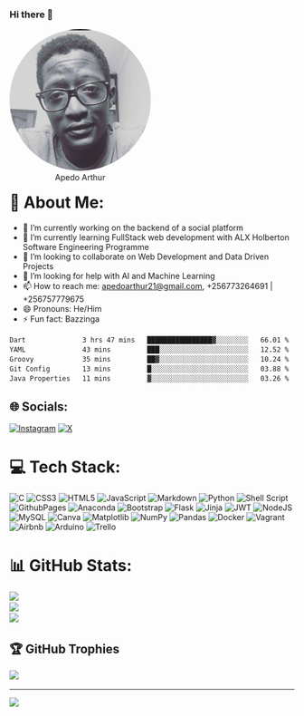 ### Hi there 👋
<p align="center" style="border-radius:50%;width:250px;height:250px">
    <img src="WhatsApp Image 2024-02-15 at 6.31.40 PM (1).jpeg" alt="Profile Picture arthur apedo" style="border-radius:50%;width:250px;height:250px" /><br>
    <span align="center">Apedo Arthur</span><br>
    <small align="center" font-size="15"></small>
</p>

<!--
**creeds-knight/creeds-knight** is a ✨ _special_ ✨ repository because its `README.md` (this file) appears on your GitHub profile.

Here are some ideas to get you started:
-->
# 💫 About Me:
- 🔭 I’m currently working on the backend of a social platform
- 🌱 I’m currently learning FullStack web development with ALX Holberton Software Engineering Programme
- 👯 I’m looking to collaborate on Web Development and Data Driven Projects
- 🤔 I’m looking for help with AI and Machine Learning
- 📫 How to reach me: apedoarthur21@gmail.com, +256773264691 | +256757779675
- 😄 Pronouns: He/Him
- ⚡ Fun fact: Bazzinga

<!--START_SECTION:waka-->

```txt
Dart              3 hrs 47 mins   ████████████████▓░░░░░░░░   66.01 %
YAML              43 mins         ███░░░░░░░░░░░░░░░░░░░░░░   12.52 %
Groovy            35 mins         ██▓░░░░░░░░░░░░░░░░░░░░░░   10.24 %
Git Config        13 mins         █░░░░░░░░░░░░░░░░░░░░░░░░   03.88 %
Java Properties   11 mins         ▓░░░░░░░░░░░░░░░░░░░░░░░░   03.26 %
```

<!--END_SECTION:waka-->

## 🌐 Socials:
[![Instagram](https://img.shields.io/badge/Instagram-%23E4405F.svg?logo=Instagram&logoColor=white)](https://instagram.com/thee_apedo_guy) [![X](https://img.shields.io/badge/X-black.svg?logo=X&logoColor=white)](https://x.com/aped_o) 

# 💻 Tech Stack:
![C](https://img.shields.io/badge/c-%2300599C.svg?style=for-the-badge&logo=c&logoColor=white) ![CSS3](https://img.shields.io/badge/css3-%231572B6.svg?style=for-the-badge&logo=css3&logoColor=white) ![HTML5](https://img.shields.io/badge/html5-%23E34F26.svg?style=for-the-badge&logo=html5&logoColor=white) ![JavaScript](https://img.shields.io/badge/javascript-%23323330.svg?style=for-the-badge&logo=javascript&logoColor=%23F7DF1E) ![Markdown](https://img.shields.io/badge/markdown-%23000000.svg?style=for-the-badge&logo=markdown&logoColor=white) ![Python](https://img.shields.io/badge/python-3670A0?style=for-the-badge&logo=python&logoColor=ffdd54) ![Shell Script](https://img.shields.io/badge/shell_script-%23121011.svg?style=for-the-badge&logo=gnu-bash&logoColor=white) ![GithubPages](https://img.shields.io/badge/github%20pages-121013?style=for-the-badge&logo=github&logoColor=white) ![Anaconda](https://img.shields.io/badge/Anaconda-%2344A833.svg?style=for-the-badge&logo=anaconda&logoColor=white) ![Bootstrap](https://img.shields.io/badge/bootstrap-%238511FA.svg?style=for-the-badge&logo=bootstrap&logoColor=white) ![Flask](https://img.shields.io/badge/flask-%23000.svg?style=for-the-badge&logo=flask&logoColor=white) ![Jinja](https://img.shields.io/badge/jinja-white.svg?style=for-the-badge&logo=jinja&logoColor=black) ![JWT](https://img.shields.io/badge/JWT-black?style=for-the-badge&logo=JSON%20web%20tokens) ![NodeJS](https://img.shields.io/badge/node.js-6DA55F?style=for-the-badge&logo=node.js&logoColor=white) ![MySQL](https://img.shields.io/badge/mysql-%2300000f.svg?style=for-the-badge&logo=mysql&logoColor=white) ![Canva](https://img.shields.io/badge/Canva-%2300C4CC.svg?style=for-the-badge&logo=Canva&logoColor=white) ![Matplotlib](https://img.shields.io/badge/Matplotlib-%23ffffff.svg?style=for-the-badge&logo=Matplotlib&logoColor=black) ![NumPy](https://img.shields.io/badge/numpy-%23013243.svg?style=for-the-badge&logo=numpy&logoColor=white) ![Pandas](https://img.shields.io/badge/pandas-%23150458.svg?style=for-the-badge&logo=pandas&logoColor=white) ![Docker](https://img.shields.io/badge/docker-%230db7ed.svg?style=for-the-badge&logo=docker&logoColor=white) ![Vagrant](https://img.shields.io/badge/vagrant-%231563FF.svg?style=for-the-badge&logo=vagrant&logoColor=white) ![Airbnb](https://img.shields.io/badge/Airbnb-%23ff5a5f.svg?style=for-the-badge&logo=Airbnb&logoColor=white) ![Arduino](https://img.shields.io/badge/-Arduino-00979D?style=for-the-badge&logo=Arduino&logoColor=white) ![Trello](https://img.shields.io/badge/Trello-%23026AA7.svg?style=for-the-badge&logo=Trello&logoColor=white)
# 📊 GitHub Stats:
![](https://github-readme-stats.vercel.app/api?username=arthur-apedo&theme=dark&hide_border=false&include_all_commits=true&count_private=false)<br/>
![](https://nirzak-streak-stats.vercel.app/?user=arthur-apedo&theme=dark&hide_border=false)<br/>
![](https://github-readme-stats.vercel.app/api/top-langs/?username=arthur-apedo&theme=dark&hide_border=false&include_all_commits=true&count_private=false&layout=compact)

## 🏆 GitHub Trophies
![](https://github-profile-trophy.vercel.app/?username=arthur-apedo&theme=radical&no-frame=false&no-bg=false&margin-w=4)


---
[![](https://visitcount.itsvg.in/api?id=arthur-apedo&icon=0&color=0)](https://visitcount.itsvg.in)

<!-- Proudly created with GPRM ( https://gprm.itsvg.in ) -->
